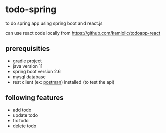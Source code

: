 # todo-spring


to do spring app using spring boot and react.js

can use react code locally from https://github.com/kamloiic/todoapp-react



## prerequisities

- gradle project
- java version 11
- spring boot version 2.6
- mysql database
- rest client (ex: [postman](https://www.postman.com/)) installed (to test the api)

## following features
- add todo
- update todo
- fix todo
- delete todo

